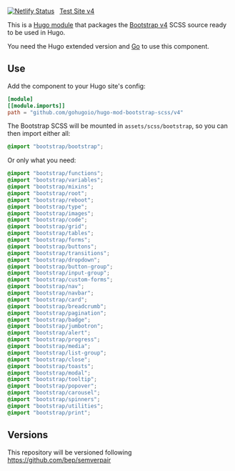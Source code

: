 [![Netlify Status](https://api.netlify.com/api/v1/badges/1afd337b-0273-4c6e-aa6f-e08bdde9833b/deploy-status)](https://app.netlify.com/sites/hugo-mod-bootstrap-scss/deploys)
&nbsp;&nbsp;[Test Site v4](https://v4--hugo-mod-bootstrap-scss.netlify.app/)

This is a [Hugo module](https://gohugo.io/hugo-modules/) that packages the [Bootstrap v4](https://getbootstrap.com/docs/4.6/getting-started/introduction/) SCSS source ready to be used in Hugo.

You need the Hugo extended version and [Go](https://golang.org/dl/) to use this component.

## Use

Add the component to your Hugo site's config:

```toml
[module]
[[module.imports]]
path = "github.com/gohugoio/hugo-mod-bootstrap-scss/v4"
```

The Bootstrap SCSS will be mounted in `assets/scss/bootstrap`, so you can then import either all:

```scss
@import "bootstrap/bootstrap";
```

Or only what you need:


```scss
@import "bootstrap/functions";
@import "bootstrap/variables";
@import "bootstrap/mixins";
@import "bootstrap/root";
@import "bootstrap/reboot";
@import "bootstrap/type";
@import "bootstrap/images";
@import "bootstrap/code";
@import "bootstrap/grid";
@import "bootstrap/tables";
@import "bootstrap/forms";
@import "bootstrap/buttons";
@import "bootstrap/transitions";
@import "bootstrap/dropdown";
@import "bootstrap/button-group";
@import "bootstrap/input-group";
@import "bootstrap/custom-forms";
@import "bootstrap/nav";
@import "bootstrap/navbar";
@import "bootstrap/card";
@import "bootstrap/breadcrumb";
@import "bootstrap/pagination";
@import "bootstrap/badge";
@import "bootstrap/jumbotron";
@import "bootstrap/alert";
@import "bootstrap/progress";
@import "bootstrap/media";
@import "bootstrap/list-group";
@import "bootstrap/close";
@import "bootstrap/toasts";
@import "bootstrap/modal";
@import "bootstrap/tooltip";
@import "bootstrap/popover";
@import "bootstrap/carousel";
@import "bootstrap/spinners";
@import "bootstrap/utilities";
@import "bootstrap/print";
```


## Versions

This repository will be versioned following https://github.com/bep/semverpair


